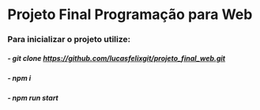 # Projeto Final Programação para Web

### Para inicializar o projeto utilize:
##### - git clone https://github.com/lucasfelixgit/projeto_final_web.git
##### - npm i
##### - npm run start
